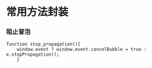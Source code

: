# 常用方法封装
### 阻止冒泡
```
function stop_propagation(){
    window.event ? window.event.cancelBubble = true : e.stopPropagation();
    }
```
### 